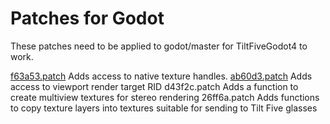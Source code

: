# Patches for Godot

These patches need to be applied to godot/master for TiltFiveGodot4 to work.

[f63a53.patch](https://github.com/godotengine/godot/pull/74711) Adds access to native texture handles.
[ab60d3.patch](https://github.com/godotengine/godot/pull/75517) Adds access to viewport render target RID
d43f2c.patch Adds a function to create multiview textures for stereo rendering
26ff6a.patch Adds functions to copy texture layers into textures suitable for sending to Tilt Five glasses


